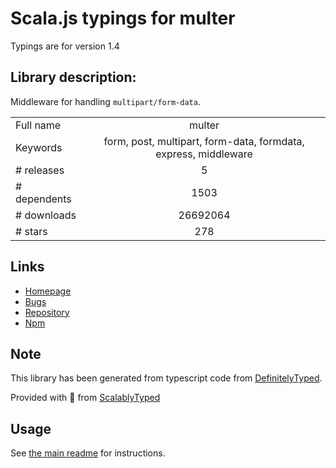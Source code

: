 
# Scala.js typings for multer

Typings are for version 1.4

## Library description:
Middleware for handling `multipart/form-data`.

|                    |                 |
| ------------------ | :-------------: |
| Full name          | multer |
| Keywords           | form, post, multipart, form-data, formdata, express, middleware |
| # releases         | 5 |
| # dependents       | 1503 |
| # downloads        | 26692064 |
| # stars            | 278 |

## Links
- [Homepage](https://github.com/expressjs/multer#readme)
- [Bugs](https://github.com/expressjs/multer/issues)
- [Repository](https://github.com/expressjs/multer)
- [Npm](https://www.npmjs.com/package/multer)
    


## Note
This library has been generated from typescript code from [DefinitelyTyped](https://definitelytyped.org).

Provided with :purple_heart: from [ScalablyTyped](https://github.com/oyvindberg/ScalablyTyped)

## Usage
See [the main readme](../../readme.md) for instructions.


